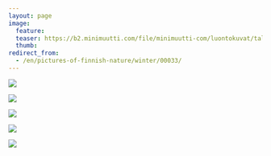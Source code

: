 ```yaml
---
layout: page
image:
  feature:
  teaser: https://b2.minimuutti.com/file/minimuutti-com/luontokuvat/talvi/DS40271-245px.jpg
  thumb:
redirect_from:
  - /en/pictures-of-finnish-nature/winter/00033/
---
```


[![](https://b2.minimuutti.com/file/minimuutti-com/luontokuvat/talvi/DS40255-800px.jpg)](https://dl.dropboxusercontent.com/sh/ea1wtnz7z734o12/AABY2On5-oNe6ir_4lOKTn3Ea/luontokuvat/talvi/DS40255.jpg)

[![](https://b2.minimuutti.com/file/minimuutti-com/luontokuvat/talvi/DS40258-800px.jpg)](https://dl.dropboxusercontent.com/sh/ea1wtnz7z734o12/AADGac4h-ZG9KMV4T4ooPR44a/luontokuvat/talvi/DS40258.jpg)

[![](https://b2.minimuutti.com/file/minimuutti-com/luontokuvat/talvi/DS40263-800px.jpg)](https://dl.dropboxusercontent.com/sh/ea1wtnz7z734o12/AAApdETLl55nTKokRVZGezzMa/luontokuvat/talvi/DS40263.jpg)

[![](https://b2.minimuutti.com/file/minimuutti-com/luontokuvat/talvi/DS40271-800px.jpg)](https://dl.dropboxusercontent.com/sh/ea1wtnz7z734o12/AADdbr_U-oL8uBzNO0n-Xb2Xa/luontokuvat/talvi/DS40271.jpg)

[![](https://b2.minimuutti.com/file/minimuutti-com/luontokuvat/talvi/DS40269-800px.jpg)](https://dl.dropboxusercontent.com/sh/ea1wtnz7z734o12/AABLvgF9VREfVHC2yB1plL1ya/luontokuvat/talvi/DS40269.jpg)

